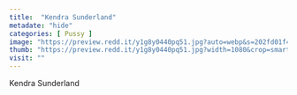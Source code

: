```yaml
---
title:  "Kendra Sunderland"
metadate: "hide"
categories: [ Pussy ]
image: "https://preview.redd.it/y1g8y0440pq51.jpg?auto=webp&s=202fd01f4f2b35e3fc4dc9f36afeadf2d85c6ca6"
thumb: "https://preview.redd.it/y1g8y0440pq51.jpg?width=1080&crop=smart&auto=webp&s=f7819602c8dd589e17f84c37417f0e589d1d906c"
visit: ""
---
```

Kendra Sunderland

